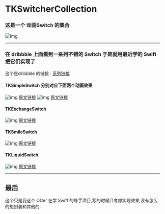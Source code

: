 # TKSwitcherCollection
### 这是一个 动画Switch  的集合

![img](https://github.com/TBXark/TKSwitcherCollection/blob/master/SwitcherCollection/gif.gif)

---

### 在 dribbble 上面看到一系列不错的 Switch 于是就用最近学的 Swift 把它们实现了
这个是dribbble 的链接 : [系列链接](https://dribbble.com/search?q=Switcher+Oleg+Frolov) 


#### TKSimpleSwitch 分别对应下面两个动画效果
![img](https://d13yacurqjgara.cloudfront.net/users/108183/screenshots/1990516/switch.gif)
[原文链接](https://dribbble.com/shots/1990516-Switcher)
![img](https://d13yacurqjgara.cloudfront.net/users/108183/screenshots/2165675/switcher-v.gif)
[原文链接](https://dribbble.com/shots/2165675-Switcher-V)

#### TKExchangeSwitch 
![img](https://d13yacurqjgara.cloudfront.net/users/108183/screenshots/2238916/switcher6.gif)
[原文链接](https://dribbble.com/shots/2238916-Switcher-VI)

#### TKSmileSwitch
![img](https://d13yacurqjgara.cloudfront.net/users/108183/screenshots/2011284/switcher-ll.gif)
[原文链接](https://dribbble.com/shots/2011284-Switcher-ll)

#### TKLiquidSwitch
![img](https://d13yacurqjgara.cloudfront.net/users/108183/screenshots/2028065/switcher-lll.gif)
[原文链接](https://dribbble.com/shots/2028065-Switcher-lll)


---

## 最后

这个只是我这个 OCer 在学 Swift 的练手项目,写的时候只考虑实现效果,没有怎么的想封装和其他的.







